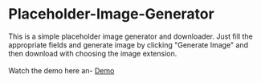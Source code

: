 # Placeholder-Image-Generator
This is a simple placeholder image generator and downloader. Just fill the appropriate fields and generate image by clicking "Generate Image" and then download with choosing the image extension.<br>  
Watch the demo here an-
[Demo](https://phe0nix.github.io/placeholder-Image-Generator/)
